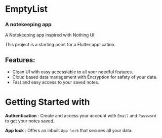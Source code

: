 # EmptyList
### A notekeeping app 

A Notekeeping app inspired with Nothing UI

This project is a starting point for a Flutter application.

## Features:

- Clean UI with easy accessiable to all your needful features.
- Cloud based data management with Encryption for safety of your data.
- Fast and easy access to your saved notes.

# Getting Started with
**Authentication** : Create and access your account with `Email` and `Password` to get your notes saved.

**App lock** : Offers an inbuilt ```App lock``` that secures all your data.
